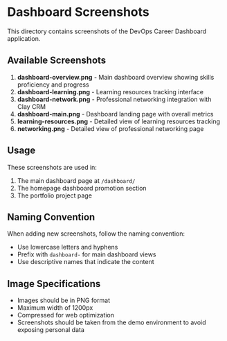# Dashboard Screenshots

This directory contains screenshots of the DevOps Career Dashboard application.

## Available Screenshots

1. **dashboard-overview.png** - Main dashboard overview showing skills proficiency and progress
2. **dashboard-learning.png** - Learning resources tracking interface 
3. **dashboard-network.png** - Professional networking integration with Clay CRM
4. **dashboard-main.png** - Dashboard landing page with overall metrics
5. **learning-resources.png** - Detailed view of learning resources tracking
6. **networking.png** - Detailed view of professional networking page

## Usage

These screenshots are used in:

1. The main dashboard page at `/dashboard/`
2. The homepage dashboard promotion section
3. The portfolio project page

## Naming Convention

When adding new screenshots, follow the naming convention:
- Use lowercase letters and hyphens
- Prefix with `dashboard-` for main dashboard views
- Use descriptive names that indicate the content

## Image Specifications

- Images should be in PNG format
- Maximum width of 1200px
- Compressed for web optimization
- Screenshots should be taken from the demo environment to avoid exposing personal data
